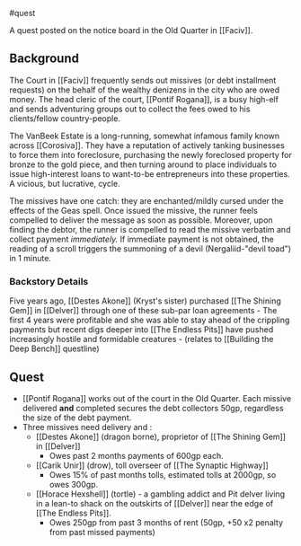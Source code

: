 #quest

A quest posted on the notice board in the Old Quarter in [[Faciv]].
## Background
The Court in [[Faciv]] frequently sends out missives (or debt installment requests) on the behalf of the wealthy denizens in the city who are owed money. The head cleric of the court, [[Pontif Rogana]], is a busy high-elf and sends adventuring groups out to collect the fees owed to his clients/fellow country-people.

The VanBeek Estate is a long-running, somewhat infamous family known across [[Corosiva]]. They have a reputation of actively tanking businesses to force them into foreclosure, purchasing the newly foreclosed property for bronze to the gold piece, and then turning around to place individuals to issue high-interest loans to want-to-be entrepreneurs into these properties. A vicious, but lucrative, cycle.

The missives have one catch: they are enchanted/mildly cursed under the effects of the Geas spell. Once issued the missive, the runner feels compelled to deliver the message as soon as possible. Moreover, upon finding the debtor, the runner is compelled to read the missive verbatim and collect payment _immediately._ If immediate payment is not obtained, the reading of a scroll triggers the summoning of a devil (Nergaliid-"devil toad") in 1 minute.

### Backstory Details
 Five years ago, [[Destes Akone]] (Kryst's sister) purchased [[The Shining Gem]] in [[Delver]] through one of these sub-par loan agreements
	- The first 4 years were profitable and she was able to stay ahead of the crippling payments but recent digs deeper into [[The Endless Pits]] have pushed increasingly hostile and formidable creatures - (relates to [[Building the Deep Bench]] questline)
## Quest
- [[Pontif Rogana]] works out of the court in the Old Quarter. Each missive delivered **and** completed secures the debt collectors 50gp, regardless the size of the debt payment. 
- Three missives need delivery and :
	- [[Destes Akone]] (dragon borne), proprietor of [[The Shining Gem]] in [[Delver]]
		- Owes past 2 months payments of 600gp each.
	- [[Carik Unir]] (drow), toll overseer of [[The Synaptic Highway]]
		- Owes 15% of past months tolls, estimated tolls at 2000gp, so owes 300gp.
	- [[Horace Hexshell]] (tortle) - a gambling addict and Pit delver living in a lean-to shack on the outskirts of [[Delver]] near the edge of [[The Endless Pits]].
		- Owes 250gp from past 3 months of rent (50gp, +50 x2 penalty from past missed payments)
